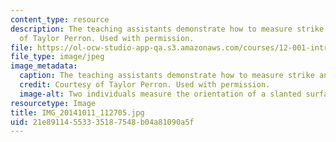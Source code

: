 ```yaml
---
content_type: resource
description: The teaching assistants demonstrate how to measure strike and dip. Courtesy
  of Taylor Perron. Used with permission.
file: https://ol-ocw-studio-app-qa.s3.amazonaws.com/courses/12-001-introduction-to-geology-fall-2013/21e89114553335187548b04a81090a5f_IMG_20141011_112705.jpg
file_type: image/jpeg
image_metadata:
  caption: The teaching assistants demonstrate how to measure strike and dip.
  credit: Courtesy of Taylor Perron. Used with permission.
  image-alt: Two individuals measure the orientation of a slanted surface with a compass.
resourcetype: Image
title: IMG_20141011_112705.jpg
uid: 21e89114-5533-3518-7548-b04a81090a5f
---
```

